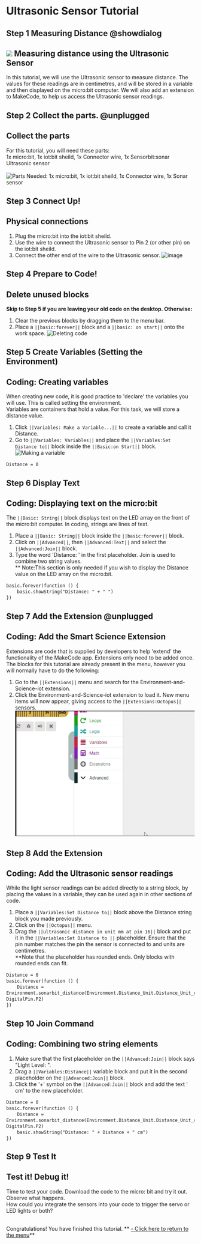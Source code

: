 # Ultrasonic Sensor Tutorial

<!---------------------------------------------------------------
------------------------- Ultrasonic TUTORIAL--------Complete----
----------------------------------------------------------------->

## Step 1 Measuring Distance @showdialog

![](https://raw.githubusercontent.com/EarthEdSTEM/earthed-iot-programs-tutorials/master/Images/General/EarthEd_Horizontal_Logo.png)
Measuring distance using the Ultrasonic Sensor
-------------------------------------------

In this tutorial, we will use the Ultrasonic sensor to measure distance. The values for these readings are in centimetres, and will be stored in a variable and then displayed on the micro:bit computer. We will also add an extension to MakeCode, to help us access the Ultrasonic sensor readings.

## Step 2 Collect the parts. @unplugged
Collect the parts
-----------------
For this tutorial, you will need these parts:<br>
1x micro:bit, 1x iot:bit sheild, 1x Connector wire, 1x Sensorbit:sonar Ultrasonic sensor<br><br>
![Parts Needed: 1x micro:bit, 1x iot:bit sheild, 1x Connector wire, 1x Sonar sensor](https://raw.githubusercontent.com/EarthEdSTEM/earthed-iot-programs-tutorials/master/Images/T_Ultrasonic/IoT_Ultrasonic_Parts_List.png)
<br>

## Step 3 Connect Up!
Physical connections
--------------------
1. Plug the micro:bit into the iot:bit sheild.
2. Use the wire to connect the Ultrasonic sensor to Pin 2 (or other pin) on the iot:bit sheild. 
3. Connect the other end of the wire to the Ultrasonic sensor.
![image](https://raw.githubusercontent.com/EarthEdSTEM/earthed-iot-programs-tutorials/master/Images/T_Ultrasonic/IoT_Ultrasonic_Sensor_Connections.png)

## Step 4 Prepare to Code!
Delete unused blocks
--------------------
**Skip to Step 5 if you are leaving your old code on the desktop. Otherwise:**
1. Clear the previous blocks by dragging them to the menu bar.
2. Place a ``||basic:forever||`` block and a ``||basic: on start||`` onto the work space.
![Deleting code](https://raw.githubusercontent.com/EarthEdSTEM/earthed-iot-programs-tutorials/master/Images/General/Delete_blocks.png)

## Step 5 Create Variables (Setting the Environment)
Coding: Creating variables
--------------------------
When creating new code, it is good practice to 'declare' the variables you will use. This is called setting the environment.<br> Variables are containers that hold a value. For this task, we will store a distance value.
1. Click ``||Variables: Make a Variable...||`` to create a variable and call it Distance.
3. Go to ``||Variables: Variables||`` and place the ``||Variables:Set Distance to||`` block inside the ``||Basic:on Start||`` block.
![Making a variable](https://raw.githubusercontent.com/EarthEdSTEM/earthed-iot-programs-tutorials/master/Images/T_Ultrasonic/IoT_Ultrasonic_Create_Variable.png)

```blocks
Distance = 0
```

## Step 6 Display Text
Coding: Displaying text on the micro:bit
----------------------------------------
The ``||Basic: String||`` block displays text on the LED array on the front of the micro:bit computer. In coding, strings are lines of text. 
1. Place a ``||Basic: String||`` block inside the ``||basic:forever||`` block. 
2. Click on ``||Advanced||``, then ``||Advanced:Text||`` and select the ``||Advanced:Join||`` block.
3. Type the word 'Distance: ' in the first placeholder. Join is used to combine two string values.<br>
** Note:This section is only needed if you wish to display the Distance value on the LED array on the micro:bit.
```blocks
basic.forever(function () {
    basic.showString("Distance: " + " ")
})
```

## Step 7 Add the Extension @unplugged
Coding: Add the Smart Science Extension
----------------------------------------
Extensions are code that is supplied by developers to help 'extend' the functionality of the MakeCode app. Extensions only need to be added once. The blocks for this tutorial are already present in the menu, however you will normally have to do the following:
1. Go to the ``||Extensions||`` menu and search for the Environment-and-Science-iot extension. 
2. Click the Environment-and-Science-iot extension to load it. New menu items will now appear, giving access to the ``||Extensions:Octopus||`` sensors.
![Add the extension](https://raw.githubusercontent.com/EarthEdSTEM/earthed-iot-programs-tutorials/master/Images/General/Add_Extension.gif)

## Step 8 Add the Extension 
Coding: Add the Ultrasonic sensor readings
-------------------------------------
While the light sensor readings can be added directly to a string block, by placing the values in a variable, they can be used again in other sections of code.
1. Place a ``||Variables:Set Distance to||`` block above the Distance string block you made previously.
2. Click on the ``||Octopus||`` menu.
3. Drag the ``||ultrasonic distance in unit mm at pin 16||`` block and put it in the ``||Variables:Set Distance to ||`` placeholder. Ensure that the pin number matches the pin the sensor is connected to and units are centimetres.
<br>**Note that the placeholder has rounded ends. Only blocks with rounded ends can fit.

```blocks
Distance = 0
basic.forever(function () {
    Distance = Environment.sonarbit_distance(Environment.Distance_Unit.Distance_Unit_cm, DigitalPin.P2)
})
```
## Step 10 Join Command
Coding: Combining two string elements
-------------------------------------
1. Make sure that the first placeholder on the ``||Advanced:Join||`` block says "Light Level: ".
2. Drag a ``||Variables:Distance||`` variable block and put it in the second placeholder on the ``||Advanced:Join||`` block.
3. Click the '+' symbol on the ``||Advanced:Join||`` block and add the text ' cm' to the new placeholder.

```blocks
Distance = 0
basic.forever(function () {
    Distance = Environment.sonarbit_distance(Environment.Distance_Unit.Distance_Unit_cm, DigitalPin.P2)
    basic.showString("Distance: " + Distance + " cm")
})
```

## Step 9 Test It
Test it! Debug it!
------------------
Time to test your code. Download the code to the micro: bit and try it out. Observe what happens.<br>
How could you integrate the sensors into your code to trigger the servo or LED lights or both?<br><br>

Congratulations! You have finished this tutorial.
** [- Click here to return to the menu](https://sites.google.com/earthed.vic.edu.au/tutorial-iot/home)**<br>

<script src="https://makecode.com/gh-pages-embed.js" > </script><script>makeCodeRender("{{ site.makecode.home_url }}", "{{ site.github.owner_name }}/{ { site.github.repository_name } } ");</script>

